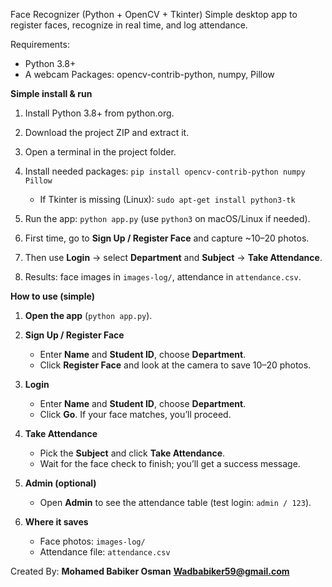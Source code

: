 Face Recognizer (Python + OpenCV + Tkinter)
Simple desktop app to register faces, recognize in real time, and log attendance.

Requirements:
- Python 3.8+
- A webcam
Packages: opencv-contrib-python, numpy, Pillow

**Simple install & run**

1. Install Python 3.8+ from python.org.
2. Download the project ZIP and extract it.
3. Open a terminal in the project folder.
4. Install needed packages: `pip install opencv-contrib-python numpy Pillow`

   * If Tkinter is missing (Linux): `sudo apt-get install python3-tk`
5. Run the app: `python app.py` (use `python3` on macOS/Linux if needed).
6. First time, go to **Sign Up / Register Face** and capture \~10–20 photos.
7. Then use **Login** → select **Department** and **Subject** → **Take Attendance**.
8. Results: face images in `images-log/`, attendance in `attendance.csv`.

**How to use (simple)**

1. **Open the app** (`python app.py`).
2. **Sign Up / Register Face**

   * Enter **Name** and **Student ID**, choose **Department**.
   * Click **Register Face** and look at the camera to save 10–20 photos.
3. **Login**

   * Enter **Name** and **Student ID**, choose **Department**.
   * Click **Go**. If your face matches, you’ll proceed.
4. **Take Attendance**

   * Pick the **Subject** and click **Take Attendance**.
   * Wait for the face check to finish; you’ll get a success message.
5. **Admin (optional)**

   * Open **Admin** to see the attendance table (test login: `admin / 123`).
6. **Where it saves**

   * Face photos: `images-log/`
   * Attendance file: `attendance.csv`

Created By:
**Mohamed Babiker Osman**
**Wadbabiker59@gmail.com**

